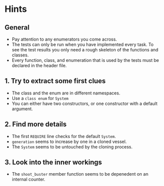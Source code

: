 # Hints

## General

- Pay attention to any enumerators you come across.
- The tests can only be run when you have implemented every task.
  To see the test results you only need a rough skeleton of the functions and classes.
- Every function, class, and enumeration that is used by the tests must be declared in the header file.

## 1. Try to extract some first clues

- The class and the enum are in different namespaces.
- Use a `class enum` for `System`
- You can either have two constructors, or one constructor with a default argument.

## 2. Find more details

- The first `REQUIRE` line checks for the default `System`.
- `generation` seems to increase by one in a cloned vessel.
- The `System` seems to be untouched by the cloning process.

## 3. Look into the inner workings

- The `shoot_buster` member function seems to be depenedent on an internal counter.